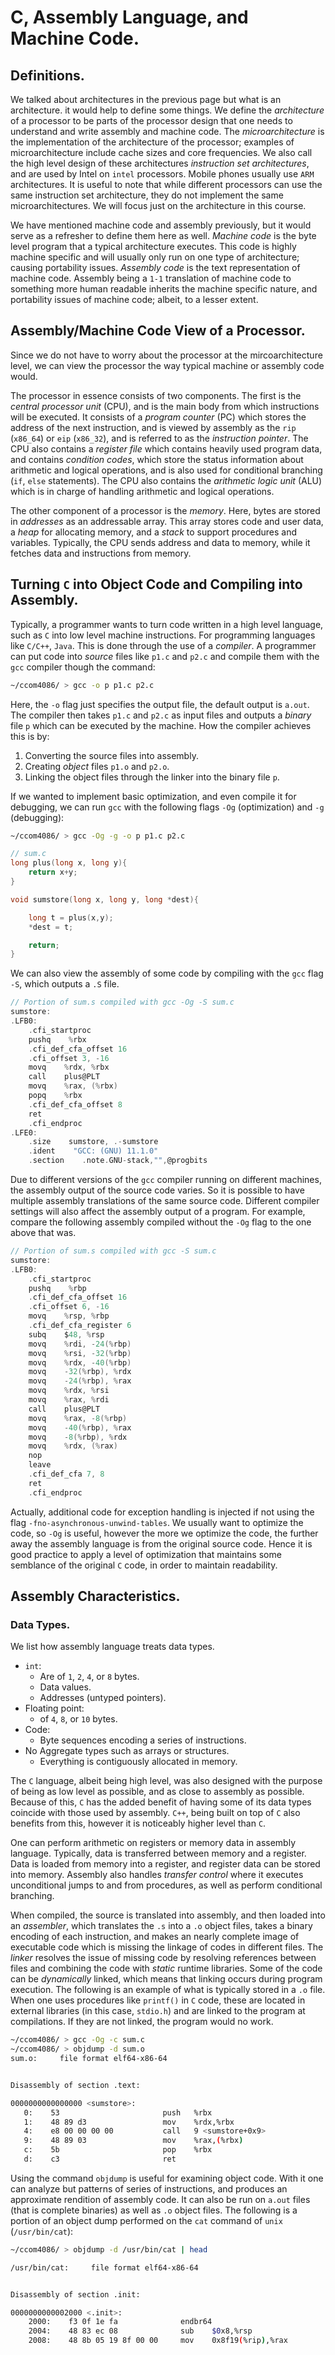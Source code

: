 # C, Assembly Language, and Machine Code.

## Definitions.

We talked about architectures in the previous page but what is an architecture. it would help to define some things. We define the _architecture_ of a processor to be parts of the processor design that one needs to understand and write assembly and machine code. The _microarchitecture_ is the implementation of the architecture of the processor; examples of microarchitecture include cache sizes and core frequencies. We also call the high level design of these architectures _instruction set architectures_, and are used by Intel on `intel` processors. Mobile phones usually use `ARM` architectures. It is useful to note that while different processors can use the same instruction set architecture, they do not implement the same microarchitectures. We will focus just on the architecture in this course.

We have mentioned machine code and assembly previously, but it would serve as a refresher to define them here as well. _Machine code_ is the byte level program that a typical architecture executes. This code is highly machine specific and will usually only run on one type of architecture; causing portability issues. _Assembly code_ is the text representation of machine code. Assembly being a `1-1` translation of machine code to something more human readable inherits the machine specific nature, and portability issues of machine code; albeit, to a lesser extent.

## Assembly/Machine Code View of a Processor.

Since we do not have to worry about the processor at the mircoarchitecture level, we can view the processor the way typical machine or assembly code would.

The processor in essence consists of two components. The first is the _central processor unit_ \(CPU\), and is the main body from which instructions will be executed. It consists of a _program counter_ \(PC\) which stores the address of the next instruction, and is viewed by assembly as the `rip` \(`x86_64`\) or `eip` \(`x86_32`\), and is referred to as the _instruction pointer_. The CPU also contains a _register file_ which contains heavily used program data, and contains _condition codes_, which store the status information about arithmetic and logical operations, and is also used for conditional branching \(`if`, `else` statements\). The CPU also contains the _arithmetic logic unit_ \(ALU\) which is in charge of handling arithmetic and logical operations.

The other component of a processor is the _memory_. Here, bytes are stored in _addresses_ as an addressable array. This array stores code and user data, a _heap_ for allocating memory, and a _stack_ to support procedures and variables. Typically, the CPU sends address and data to memory, while it fetches data and instructions from memory.

## Turning `C` into Object Code and Compiling into Assembly.

Typically, a programmer wants to turn code written in a high level language, such as `C` into low level machine instructions. For programming languages like `C/C++`, `Java`. This is done through the use of a _compiler_. A programmer can put code into _source_ files like `p1.c` and `p2.c` and compile them with the `gcc` compiler though the command:

```bash
~/ccom4086/ > gcc -o p p1.c p2.c
```

Here, the `-o` flag just specifies the output file, the default output is `a.out`. The compiler then takes `p1.c` and `p2.c` as input files and outputs a _binary_ file `p` which can be executed by the machine. How the compiler achieves this is by:

1. Converting the source files into assembly.
2. Creating _object_ files `p1.o` and `p2.o`.
3. Linking the object files through the linker into the binary file `p`.

If we wanted to implement basic optimization, and even compile it for debugging, we can run `gcc` with the following flags `-Og` \(optimization\) and `-g` \(debugging\):

```bash
~/ccom4086/ > gcc -Og -g -o p p1.c p2.c
```

```c
// sum.c
long plus(long x, long y){
    return x+y;
}

void sumstore(long x, long y, long *dest){

    long t = plus(x,y);
    *dest = t;

    return;
}
```

We can also view the assembly of some code by compiling with the `gcc` flag `-S`, which outputs a `.S` file.

```c
// Portion of sum.s compiled with gcc -Og -S sum.c
sumstore:
.LFB0:
    .cfi_startproc
    pushq    %rbx
    .cfi_def_cfa_offset 16
    .cfi_offset 3, -16
    movq    %rdx, %rbx
    call    plus@PLT
    movq    %rax, (%rbx)
    popq    %rbx
    .cfi_def_cfa_offset 8
    ret
    .cfi_endproc
.LFE0:
    .size    sumstore, .-sumstore
    .ident    "GCC: (GNU) 11.1.0"
    .section    .note.GNU-stack,"",@progbits
```

Due to different versions of the `gcc` compiler running on different machines, the assembly output of the source code varies. So it is possible to have multiple assembly translations of the same source code. Different compiler settings will also affect the assembly output of a program. For example, compare the following assembly compiled without the `-Og` flag to the one above that was.

```c
// Portion of sum.s compiled with gcc -S sum.c
sumstore:
.LFB0:
    .cfi_startproc
    pushq    %rbp
    .cfi_def_cfa_offset 16
    .cfi_offset 6, -16
    movq    %rsp, %rbp
    .cfi_def_cfa_register 6
    subq    $48, %rsp
    movq    %rdi, -24(%rbp)
    movq    %rsi, -32(%rbp)
    movq    %rdx, -40(%rbp)
    movq    -32(%rbp), %rdx
    movq    -24(%rbp), %rax
    movq    %rdx, %rsi
    movq    %rax, %rdi
    call    plus@PLT
    movq    %rax, -8(%rbp)
    movq    -40(%rbp), %rax
    movq    -8(%rbp), %rdx
    movq    %rdx, (%rax)
    nop
    leave
    .cfi_def_cfa 7, 8
    ret
    .cfi_endproc
```

Actually, additional code for exception handling is injected if not using the flag `-fno-asynchronous-unwind-tables`. We usually want to optimize the code, so `-Og` is useful, however the more we optimize the code, the further away the assembly language is from the original source code. Hence it is good practice to apply a level of optimization that maintains some semblance of the original `C` code, in order to maintain readability.

## Assembly Characteristics.

### Data Types.

We list how assembly language treats data types.

* `int`:
  * Are of `1`, `2`, `4`, or `8` bytes.
  * Data values.
  * Addresses \(untyped pointers\).
* Floating point:
  * of `4`, `8`, or `10` bytes.
* Code:
  * Byte sequences encoding a series of instructions.
* No Aggregate types such as arrays or structures.
  * Everything is contiguously allocated in memory.

The `C` language, albeit being high level, was also designed with the purpose of being as low level as possible, and as close to assembly as possible. Because of this, `C` has the added benefit of having some of its data types coincide with those used by assembly. `C++`, being built on top of `C` also benefits from this, however it is noticeably higher level than `C`.

One can perform arithmetic on registers or memory data in assembly language. Typically, data is transferred between memory and a register. Data is loaded from memory into a register, and register data can be stored into memory. Assembly also handles _transfer control_ where it executes unconditional jumps to and from procedures, as well as perform conditional branching.

When compiled, the source is translated into assembly, and then loaded into an _assembler_, which translates the `.s` into a `.o` object files, takes a binary encoding of each instruction, and makes an nearly complete image of executable code which is missing the linkage of codes in different files. The _linker_ resolves the issue of missing code by resolving references between files and combining the code with _static_ runtime libraries. Some of the code can be _dynamically_ linked, which means that linking occurs during program execution. The following is an example of what is typically stored in a `.o` file. When one uses procedures like `printf()` in `C` code, these are located in external libraries \(in this case, `stdio.h`\) and are linked to the program at compilations. If they are not linked, the program would no work.

```bash
~/ccom4086/ > gcc -Og -c sum.c
~/ccom4086/ > objdump -d sum.o
sum.o:     file format elf64-x86-64


Disassembly of section .text:

0000000000000000 <sumstore>:
   0:    53                       push   %rbx
   1:    48 89 d3                 mov    %rdx,%rbx
   4:    e8 00 00 00 00           call   9 <sumstore+0x9>
   9:    48 89 03                 mov    %rax,(%rbx)
   c:    5b                       pop    %rbx
   d:    c3                       ret
```

Using the command `objdump` is useful for examining object code. With it one can analyze but patterns of series of instructions, and produces an approximate rendition of assembly code. It can also be run on `a.out` files \(that is complete binaries\) as well as `.o` object files. The following is a portion of an object dump performed on the `cat` command of `unix` \(`/usr/bin/cat`\):

```bash
~/ccom4086/ > objdump -d /usr/bin/cat | head

/usr/bin/cat:     file format elf64-x86-64


Disassembly of section .init:

0000000000002000 <.init>:
    2000:    f3 0f 1e fa              endbr64
    2004:    48 83 ec 08              sub    $0x8,%rsp
    2008:    48 8b 05 19 8f 00 00     mov    0x8f19(%rip),%rax
```

